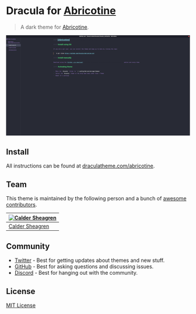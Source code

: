 # Dracula for [Abricotine](https://abricotine.brrd.fr/)

> A dark theme for [Abricotine](https://abricotine.brrd.fr/).

![Screenshot](./screenshot.png)

## Install

All instructions can be found at [draculatheme.com/abricotine](https://draculatheme.com/abricotine).

## Team

This theme is maintained by the following person and a bunch of [awesome contributors](https://github.com/dracula/template/graphs/contributors).

[![Calder Sheagren](https://github.com/calderds.png?size=100)](https://github.com/calderds) |
--- |
[Calder Sheagren](https://github.com/calderds) |

## Community

* [Twitter](https://twitter.com/draculatheme) - Best for getting updates about themes and new stuff.
* [GitHub](https://github.com/dracula/dracula-theme/discussions) - Best for asking questions and discussing issues.
* [Discord](https://draculatheme.com/discord-invite) - Best for hanging out with the community.

## License

[MIT License](./LICENSE)
